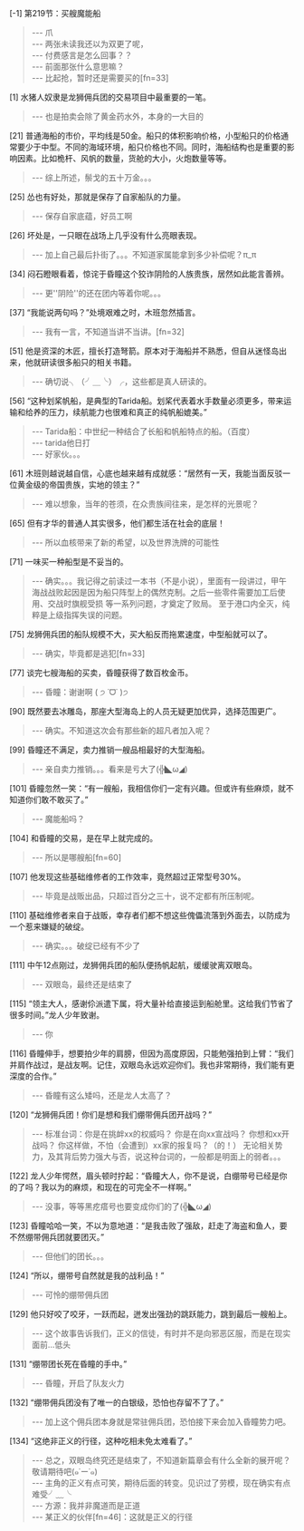 
[-1] 第219节：买艘魔能船
>--- 爪<br>
>--- 两张未读我还以为双更了呢，<br>
>--- 付费感言是怎么回事？？<br>
>--- 前面那张什么意思嘛？<br>
>--- 比起抢，暂时还是需要买的[fn=33]<br>

[1] 水猪人奴隶是龙狮佣兵团的交易项目中最重要的一笔。
>--- 也是拍卖会除了黄金药水外，本身的一大目的<br>

[21] 普通海船的市价，平均线是50金。船只的体积影响价格，小型船只的价格通常要少于中型。不同的海域环境，船只价格也不同。同时，海船结构也是重要的影响因素。比如桅杆、风帆的数量，货舱的大小，火炮数量等等。
>--- 综上所述，鬃戈的五十万金。。。<br>

[25] 怂也有好处，那就是保存了自家船队的力量。
>--- 保存自家底蕴，好员工啊<br>

[26] 坏处是，一只眼在战场上几乎没有什么亮眼表现。
>--- 加上自己最后扑街了。。。不知道家属能拿到多少补偿呢？π_π<br>

[34] 闷石瞪眼看着，惊诧于昏瞳这个狡诈阴险的人族贵族，居然如此能言善辨。
>--- 更''阴险''的还在团内等着你呢。。。<br>

[37] “我能说两句吗？”处境艰难之时，木班忽然插言。
>--- 我有一言，不知道当讲不当讲。[fn=32]<br>

[51] 他是资深的木匠，擅长打造弩箭。原本对于海船并不熟悉，但自从迷怪岛出来，他就研读很多船只的相关书籍。
>--- 确切说╮（╯＿╰）╭，这些都是真人研读的。<br>

[56] “这种划桨帆船，是典型的Tarida船。划桨代表着水手数量必须更多，带来运输和给养的压力，续航能力也很难和真正的纯帆船媲美。”
>--- Tarida船：中世纪一种结合了长船和帆船特点的船。（百度）<br>
>--- tarida他日打<br>
>--- 好家伙。。。<br>

[61] 木班则越说越自信，心底也越来越有成就感：“居然有一天，我能当面反驳一位黄金级的帝国贵族，实地的领主？”
>--- 难以想象，当年的苍须，在众贵族间往来，是怎样的光景呢？<br>

[65] 但有才华的普通人其实很多，他们都生活在社会的底层！
>--- 所以血核带来了新的希望，以及世界洗牌的可能性<br>

[71] 一味买一种船型是不妥当的。
>--- 确实。。。我记得之前读过一本书（不是小说），里面有一段讲过，甲午海战战败起因是因为船只阵型上的偶然克制。之后一些零件需要加工后使用、交战时旗舰受损 等一系列问题，才奠定了败局。  至于港口内全灭，纯粹是上级指挥失误的问题。<br>

[75] 龙狮佣兵团的船队规模不大，买大船反而拖累速度，中型船就可以了。
>--- 确实，毕竟都是逃犯[fn=33]<br>

[77] 谈完七艘海船的买卖，昏瞳获得了数百枚金币。
>--- 昏瞳：谢谢啊 ( ੭ ˙ᗜ˙ )੭<br>

[90] 既然要去冰雕岛，那座大型海岛上的人员无疑更加优异，选择范围更广。
>--- 确实。不知道这次会有那些新的超凡者加入呢？<br>

[99] 昏瞳还不满足，卖力推销一艘品相最好的大型海船。
>--- 亲自卖力推销。。。看来是亏大了(╬◣ω◢)<br>

[101] 昏瞳忽然一笑：“有一艘船，我相信你们一定有兴趣。但或许有些麻烦，就不知道你们敢不敢买了。”
>--- 魔能船吗？<br>

[104] 和昏瞳的交易，是在早上就完成的。
>--- 所以是哪艘船[fn=60]<br>

[107] 他发现这些基础维修者的工作效率，竟然超过正常型号30%。
>--- 毕竟是战贩出品，只超过百分之三十，说不定都有所压制呢。<br>

[110] 基础维修者来自于战贩，幸存者们都不想这些傀儡流落到外面去，以防成为一个惹来嫌疑的破绽。
>--- 确实。。。破绽已经有不少了<br>

[111] 中午12点刚过，龙狮佣兵团的船队便扬帆起航，缓缓驶离双眼岛。
>--- 双眼岛，最终还是结束了<br>

[115] “领主大人，感谢伱派遣下属，将大量补给直接运到船舱里。这给我们节省了很多时间。”龙人少年致谢。
>--- 你<br>

[116] 昏瞳伸手，想要拍少年的肩膀，但因为高度原因，只能勉强拍到上臂：“我们并肩作战过，是战友啊。记住，双眼岛永远欢迎你们。我也非常期待，我们能有更深度的合作。”
>--- 昏瞳有这么矮吗，还是龙人太高了？<br>

[120] “龙狮佣兵团！你们是想和我们绷带佣兵团开战吗？”
>--- 标准台词：你是在挑衅xx的权威吗？
你是在向xx宣战吗？
你想和xx开战吗？
你这样做，不怕（会遭到）xx家的报复吗？（的！）
无论相关势力，及其背后势力强大与否，说这种台词的，一般都是明面上的弱者。。。<br>

[122] 龙人少年愕然，眉头顿时拧起：“昏瞳大人，你不是说，白绷带号已经是你的了吗？我以为的麻烦，和现在的可完全不一样啊。”
>--- 没事，等等黑疙瘩号也要变成你们的了(╬◣ω◢)<br>

[123] 昏瞳哈哈一笑，不以为意地道：“是我击败了强敌，赶走了海盗和鱼人，要不然绷带佣兵团就要团灭。”
>--- 但他们的团长。。。<br>

[124] “所以，绷带号自然就是我的战利品！”
>--- 可怜的绷带佣兵团<br>

[129] 他只好咬了咬牙，一跃而起，迸发出强劲的跳跃能力，跳到最后一艘船上。
>--- 这个故事告诉我们，正义的信徒，有时并不是向邪恶区服，而是在现实面前...低头<br>

[131] “绷带团长死在昏瞳的手中。”
>--- 昏瞳，开启了队友火力<br>

[132] “绷带佣兵团没有了唯一的白银级，恐怕也存留不了了。”
>--- 加上这个佣兵团本身就是常驻佣兵团，恐怕接下来会加入昏瞳势力吧。<br>

[134] “这绝非正义的行径，这种吃相未免太难看了。”
>--- 总之，双眼岛终究还是结束了，不知道新篇章会有什么全新的展开呢？
敬请期待吧(๑˙ー˙๑)<br>
>--- 主角的正义有点可笑，期待后面的转变。见识过了劳模，现在确实有点难受╯﹏╰<br>
>--- 方源：我并非魔道而是正道<br>
>--- 某正义的伙伴[fn=46]：这就是正义的行径<br>
